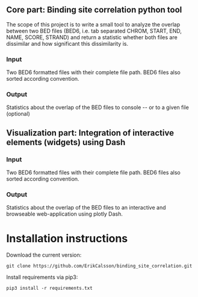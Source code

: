 ## Core part: Binding site correlation python tool
The scope of this project is to write a small tool to analyze the overlap between two BED files (BED6, i.e. tab separated CHROM, START, END, NAME, SCORE, STRAND) and return a statistic whether both files are dissimilar and how significant this dissimilarity is.

### Input

Two BED6 formatted files with their complete file path.
BED6 files also sorted according convention.

### Output

Statistics about the overlap of the BED files to console -- or to a given file (optional)

## Visualization part: Integration of interactive elements (widgets) using Dash

### Input

Two BED6 formatted files with their complete file path.
BED6 files also sorted according convention.

### Output

Statistics about the overlap of the BED files to an interactive and browseable web-application using plotly Dash. 


# Installation instructions

Download the current version:
```
git clone https://github.com/ErikCalsson/binding_site_correlation.git
```

Install requirements via pip3:
```
pip3 install -r requirements.txt
```
